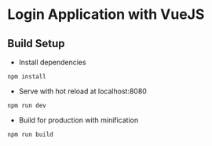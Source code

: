 # Login Application with VueJS 

## Build Setup

- Install dependencies
```
npm install
```

- Serve with hot reload at localhost:8080
```
npm run dev
```

- Build for production with minification
```
npm run build
```
